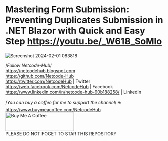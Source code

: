 # Mastering Form Submission: Preventing Duplicates Submission in  .NET Blazor with Quick and Easy Step https://youtu.be/_W618_SoMIo
![Screenshot 2024-02-01 083818](https://github.com/Netcode-Hub/DemoPreventDoubleFormSubmission/assets/110794348/ab3d30ee-527e-4ee1-b861-33f4183b39a7)

/*Follow Netcode-Hub*/ <br/>
https://netcodehub.blogspot.com <br/> 
https://github.com/Netcode-Hub <br/>
https://twitter.com/NetcodeHub | Twitter <br/>
https://web.facebook.com/NetcodeHub | Facebook <br/>
https://www.linkedin.com/in/netcode-hub-90b188258/ | LinkedIn <br/>

/*You can buy a coffee for me to support the channel*/ ☕️ <br/>
https://www.buymeacoffee.com/NetcodeHub <br/>
<a href="https://www.buymeacoffee.com/NetcodeHub" target="_blank"><img src="https://cdn.buymeacoffee.com/buttons/v2/default-yellow.png" alt="Buy Me A Coffee" style="height: 60px !important;width: 217px !important;" ></a> <br/>
PLEASE DO NOT FOGET TO STAR THIS REPOSITORY<br/>
